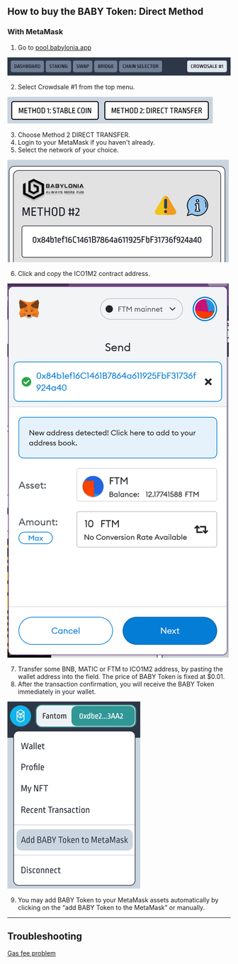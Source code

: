 
## How to buy the BABY Token: Direct Method

### With MetaMask

 1. Go to [pool.babylonia.app](pool.babylonia.app)

![selecting CROWDSALE #1](https://raw.githubusercontent.com/babyloniaapp/docs/main/assets/screenshot/Screenshot_pool.babylonia.app_Crowdsale1-02.png)

 2. Select Crowdsale #1 from the top menu.

![selecting METHOD 2](https://raw.githubusercontent.com/babyloniaapp/docs/main/assets/screenshot/Screenshot_pool.babylonia.app_Crowdsale1-03.png)

 3. Choose Method 2 DIRECT TRANSFER. 
 4. Login to your MetaMask if you haven't already.
 5. Select the network of your choice.

![Copying ICO address](https://raw.githubusercontent.com/babyloniaapp/docs/main/assets/screenshot/Screenshot_pool.babylonia.app_Crowdsale1-04.png)

 6. Click and copy the ICO1M2 contract address.

![Sending FTM token](https://raw.githubusercontent.com/babyloniaapp/docs/main/assets/screenshot/Screenshot_pool.babylonia.app_Crowdsale1-05.png)

 7. Transfer some BNB, MATIC or FTM to ICO1M2 address, by pasting the wallet address into the field. The price of BABY Token is fixed at $0.01.
 8. After the transaction confirmation, you will receive the BABY Token immediately in your wallet. 

![adding BABY Token to MetaMask](https://raw.githubusercontent.com/babyloniaapp/docs/main/assets/screenshot/Screenshot_pool.babylonia.app_Crowdsale1-06.png)

 9. You may add BABY Token to your MetaMask assets automatically by clicking on the “add BABY Token to the MetaMask” or manually.


<hr/>

## Troubleshooting
[Gas fee problem](guidelines/network-transaction-error.md)
